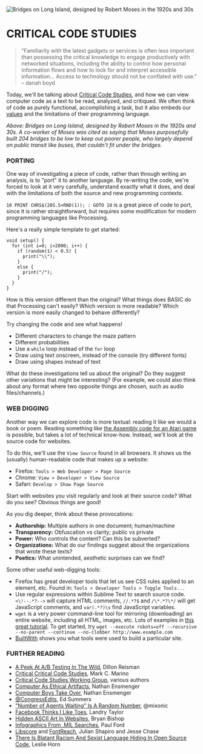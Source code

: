 ![Bridges on Long Island, designed by Robert Moses in the 1920s and 30s](https://raw.githubusercontent.com/jeffThompson/CreativeProgramming1/master/Images/Exercises/CriticalCodeStudies/LongIslandBridges.png)


CRITICAL CODE STUDIES
====

>"Familiarity with the latest gadgets or services is often less important than possessing the critical knowledge to engage productively with networked situations, including the ability to control how personal information flows and how to look for and interpret accessible information... Access to technology should not be conflated with use." – danah boyd

Today, we'll be talking about [Critical Code Studies](https://en.wikipedia.org/wiki/Critical_code_studies), and how we can view computer code as a text to be read, analyzed, and critiqued. We often think of code as purely functional, accomplishing a task, but it also embeds our [values](http://gizmodo.com/5980842/there-is-blatant-racist-and-sexist-language-in-github-code) and the limitations of their programming language.

*Above: Bridges on Long Island, designed by Robert Moses in the 1920s and 30s. A co-worker of Moses was cited as saying that Moses purposefully built 204 bridges to be low to keep out poorer people, who largely depend on public transit like buses, that couldn't fit under the bridges.*

### PORTING  
One way of investigating a piece of code, rather than through writing an analysis, is to "port" it to another language. By re-writing the code, we're forced to look at it very carefully, understand exactly what it does, and deal with the limitations of both the source and new programming contexts.

`10 PRINT CHRS$(205.5+RND(1)); : GOTO 10` is a great piece of code to port, since it is rather straightforward, but requires some modification for modern programming languages like Processing.

Here's a really simple template to get started:  

    void setup() {
      for (int i=0; i<2000; i++) {
        if (random(1) < 0.5) {
          print("\\");
        }
        else {
          print("/");
        }
      }
    }

How is this version different than the original? What things does BASIC do that Processing can't easily? Which version is more readable? Which version is more easily changed to behave differently?

Try changing the code and see what happens!

* Different characters to change the maze pattern  
* Different probabilities  
* Use a `while` loop instead of the `for` loop  
* Draw using text onscreen, instead of the console (try different fonts)  
* Draw using shapes instead of text  

What do these investigations tell us about the original? Do they suggest other variations that might be interesting? (For example, we could also think about any format where two opposite things are chosen, such as audio files/channels.)

### WEB DIGGING  
Another way we can explore code is more textual: reading it like we would a book or poem. Reading something like [the Assembly code for an Atari game](https://mitpress.mit.edu/books/racing-beam) is possible, but takes a lot of technical know-how. Instead, we'll look at the source code for websites.

To do this, we'll use the `View Source` found in all browsers. It shows us the (usually) human-readable code that makes up a website:

* Firefox: `Tools > Web Developer > Page Source`  
* Chrome: `View > Developer > View Source`  
* Safari: `Develop > Show Page Source`  

Start with websites you visit regularly and look at their source code? What do you see? Obvious things are good!

As you dig deeper, think about these provocations:

* **Authorship:** Multiple authors in one document; human/machine  
* **Transparency:** Obfuscation vs clarity; public vs private  
* **Power:** Who controls the content? Can this be subverted?  
* **Organizations:** What do our findings suggest about the organizations that wrote these texts?  
* **Poetics:** What unintended, aesthetic surprises can we find?  

Some other useful web-digging tools:

* Firefox has great developer tools that let us see CSS rules applied to an element, etc. Found in: `Tools > Developer Tools > Toggle Tools...`  
* Use regular expressions within Sublime Text to search source code. `<\!--.*?-->` will capture HTML comments, `//.*?$` and `/\*.*?\*/` will get JavaScript comments, and `var(.*?)\s` find JavaScript variables.  
* `wget` is a very power command-line tool for mirroring (downloading) an entire website, including all HTML, images, etc. Lots of examples in [this great tutorial](http://www.labnol.org/software/wget-command-examples/28750). To get started, try `wget --execute robots=off --recursive --no-parent --continue --no-clobber http://www.example.com`  
* [BuiltWith](http://www.builtwith.com/nytimes.com) shows you what tools were used to build a particular site.  

### FURTHER READING

* [A Peek At A/B Testing In The Wild](https://freedom-to-tinker.com/blog/dreisman/a-peek-at-ab-testing-in-the-wild), Dillon Reisman
* [Critical Critical Code Studies](http://www.electronicbookreview.com/thread/electropoetics/codology), Mark C. Marino  
* [Critical Code Studies Working Group](http://haccslab.com), various authors  
* [Computer As Ethical Artifacts](http://homes.soic.indiana.edu/nensmeng/files/ensmenger-29-3.pdf), Nathan Ensmenger  
* [Computer Boys Take Over](https://mitpress.mit.edu/books/computer-boys-take-over), Nathan Ensmenger  
* [@CongressEdits](https://twitter.com/CongressEdits), Ed Summers  
* ["Number of Agents Waiting" Is A Random Number](https://twitter.com/mixonic/status/736575632226852865), @mixonic  
* [Facebook Thinks I Like Toes](http://distractify.com/geek/2015/12/04/landry-facebook-thinks-i-like-toes), Landry Taylor  
* [Hidden ASCII Art In Websites](http://www.theverge.com/2012/4/25/2976042/discovering-hidden-ascii-art-in-the-pages-of-the-web), Bryan Bishop  
* [Infographics From .MIL Searches](https://medium.com/message/amazing-military-infographics-1ba60bdc32e7#.hhw22ssra), Paul Ford  
* [Libscore](https://medium.com/@Shapiro/introducing-libscore-com-be93165fa497#.g4cts1uxn) and [FontReach](https://insidedigitalocean.com/fontreach-font-usage-visualized-b6c5b6294787#.xtdko6x3v), Julian Shapiro and Jesse Chase  
* [There Is Blatant Racism And Sexist Language Hiding In Open Source Code](http://gizmodo.com/5980842/there-is-blatant-racist-and-sexist-language-in-github-code), Leslie Horn  
